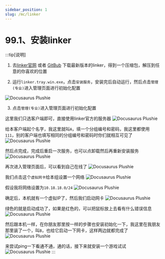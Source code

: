 ```yaml
---
sidebar_position: 1
slug: /mc/linker
---
```


# 99.1、安装linker

:::tip[说明]
1. 去<a href="https://linker.snltty.com" target="_blank">linker官网</a> 或者 <a href="https://github.com/snltty/linker/releases" target="_blank">GitBub</a> 下载最新版本的linker，得到一个压缩包，解压到任意的你喜欢的位置

2. 运行`linker.tray.win.exe`，点击`安装服务`，安装完后自动运行，然后点击`管理(专业)`进入管理页面进行初始化配置

![Docusaurus Plushie](./img/tray1.png)

3. 点击`管理(专业)`进入管理页面进行初始化配置

这里我们只选客户端即可，直接使用linker官方的服务器
![Docusaurus Plushie](./img/init1.png)

给本客户端起个名字，我这里就叫`A`，填一个分组编号和密码，我这里都使用`111`，别的客户端也填写相同的分组编号和密码时你们就相互可见了
![Docusaurus Plushie](./img/init2.png)

然后点完成，完成后重启一次服务，也可以点卸载然后再重新安装服务
![Docusaurus Plushie](./img/init3.png)

再次进入管理页面后，可以看到自己在线了
![Docusaurus Plushie](./img/init4.png)

我们点击这个`虚拟网卡`给本组设置一个网络
![Docusaurus Plushie](./img/init5.png)

假设我将网络设置为`10.18.18.0/24`
![Docusaurus Plushie](./img/init6.png)

确定后，本机就有一个虚拟IP了，然后我们启动网卡
![Docusaurus Plushie](./img/init7.png)

绿色的就是启动成功了，如果是红色的，可以把鼠标放上去看有什么错误信息
![Docusaurus Plushie](./img/init8.png)

然后跟本机一样，在你朋友那里按一样的步骤也安装初始化一下，我这里在我朋友那里装了一个，叫`B`，也给它启动一下网卡，这样两边就都完成了
![Docusaurus Plushie](./img/init9.png)

来尝试ping一下看通不通，通的话，接下来就安装一个游戏试试
![Docusaurus Plushie](./img/init10.png)
:::
